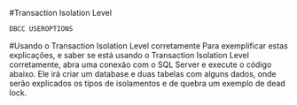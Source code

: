 #Transaction Isolation Level

```SQL
DBCC USEROPTIONS
```
#Usando o Transaction Isolation Level corretamente
Para exemplificar estas explicações, e saber se está usando o Transaction Isolation Level corretamente, abra uma conexão com o SQL Server e execute o código abaixo. Ele irá criar um database e duas tabelas com alguns dados, onde serão explicados os tipos de isolamentos e de quebra um exemplo de dead lock.
